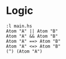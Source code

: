 # Logic

    :l main.hs
    Atom "A" || Atom "B"
    Atom "A" && Atom "B"
    Atom "A" ==> Atom "B"
    Atom "A" <=> Atom "B"
    (^) (Atom "A")
